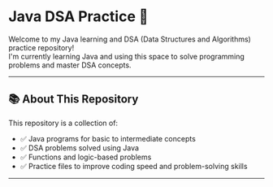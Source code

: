 # Java DSA Practice 🚀

Welcome to my Java learning and DSA (Data Structures and Algorithms) practice repository!  
I'm currently learning Java and using this space to solve programming problems and master DSA concepts.

---

## 📚 About This Repository

This repository is a collection of:
- ✅ Java programs for basic to intermediate concepts
- ✅ DSA problems solved using Java
- ✅ Functions and logic-based problems
- ✅ Practice files to improve coding speed and problem-solving skills

---

